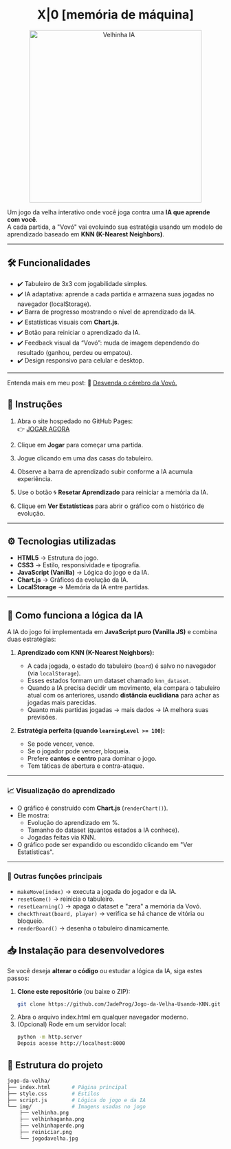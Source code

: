 <h1 align="center"> X|0 [memória de máquina]</h1>

<p align="center">
  <img src="jogo-da-velha/img/jogodavelha.jpg" alt="Velhinha IA" width="400"/>
</p>


Um jogo da velha interativo onde você joga contra uma **IA que aprende com você**.  
A cada partida, a "Vovó" vai evoluindo sua estratégia usando um modelo de aprendizado baseado em **KNN (K-Nearest Neighbors)**.

---

## 🛠 Funcionalidades
- ✔️ Tabuleiro de 3x3 com jogabilidade simples.  
- ✔️ IA adaptativa: aprende a cada partida e armazena suas jogadas no navegador (localStorage).  
- ✔️ Barra de progresso mostrando o nível de aprendizado da IA.  
- ✔️ Estatísticas visuais com **Chart.js**.  
- ✔️ Botão para reiniciar o aprendizado da IA.  
- ✔️ Feedback visual da “Vovó”: muda de imagem dependendo do resultado (ganhou, perdeu ou empatou).  
- ✔️ Design responsivo para celular e desktop.  

---

Entenda mais em meu post: 👵 [Desvenda o cérebro da Vovó.](https://www.instagram.com/p/DMkhWKhOI3B/?utm_source=ig_web_copy_link&igsh=MWd6eXIxZGw1d29mZA==)  

## 📄 Instruções
1. Abra o site hospedado no GitHub Pages:  
   👉 [JOGAR AGORA](https://jadeprog.github.io/site/jogodavelha.html)

2. Clique em **Jogar** para começar uma partida.  
3. Jogue clicando em uma das casas do tabuleiro.  
4. Observe a barra de aprendizado subir conforme a IA acumula experiência.  
5. Use o botão 🌀 **Resetar Aprendizado** para reiniciar a memória da IA.  
6. Clique em **Ver Estatísticas** para abrir o gráfico com o histórico de evolução.  

---

## ⚙️ Tecnologias utilizadas
- **HTML5** → Estrutura do jogo.  
- **CSS3** → Estilo, responsividade e tipografia.  
- **JavaScript (Vanilla)** → Lógica do jogo e da IA.  
- **Chart.js** → Gráficos da evolução da IA.  
- **LocalStorage** → Memória da IA entre partidas.  

---

## 🤖 Como funciona a lógica da IA

A IA do jogo foi implementada em **JavaScript puro (Vanilla JS)** e combina duas estratégias:

1. **Aprendizado com KNN (K-Nearest Neighbors):**
   - A cada jogada, o estado do tabuleiro (`board`) é salvo no navegador (via `localStorage`).
   - Esses estados formam um dataset chamado `knn_dataset`.
   - Quando a IA precisa decidir um movimento, ela compara o tabuleiro atual com os anteriores, usando **distância euclidiana** para achar as jogadas mais parecidas.
   - Quanto mais partidas jogadas → mais dados → IA melhora suas previsões.

2. **Estratégia perfeita (quando `learningLevel >= 100`):**
   - Se pode vencer, vence.
   - Se o jogador pode vencer, bloqueia.
   - Prefere **cantos** e **centro** para dominar o jogo.
   - Tem táticas de abertura e contra-ataque.

---

### 📈 Visualização do aprendizado
- O gráfico é construído com **Chart.js** (`renderChart()`).
- Ele mostra:
  - Evolução do aprendizado em %.
  - Tamanho do dataset (quantos estados a IA conhece).
  - Jogadas feitas via KNN.
- O gráfico pode ser expandido ou escondido clicando em "Ver Estatísticas".

---

### 🔧 Outras funções principais
- `makeMove(index)` → executa a jogada do jogador e da IA.  
- `resetGame()` → reinicia o tabuleiro.  
- `resetLearning()` → apaga o dataset e "zera" a memória da Vovó.  
- `checkThreat(board, player)` → verifica se há chance de vitória ou bloqueio.  
- `renderBoard()` → desenha o tabuleiro dinamicamente.  


## 📥 Instalação para desenvolvedores

Se você deseja **alterar o código** ou estudar a lógica da IA, siga estes passos:

1. **Clone este repositório** (ou baixe o ZIP):
   ```bash
   git clone https://github.com/JadeProg/Jogo-da-Velha-Usando-KNN.git

2. Abra o arquivo index.html em qualquer navegador moderno.
3. (Opcional) Rode em um servidor local:
   ```bash
   python -m http.server
   Depois acesse http://localhost:8000

## 📂 Estrutura do projeto
```bash
jogo-da-velha/
├── index.html       # Página principal
├── style.css        # Estilos
├── script.js        # Lógica do jogo e da IA
└── img/             # Imagens usadas no jogo
    ├── velhinha.png
    ├── velhinhaganha.png
    ├── velhinhaperde.png
    ├── reiniciar.png
    └── jogodavelha.jpg

